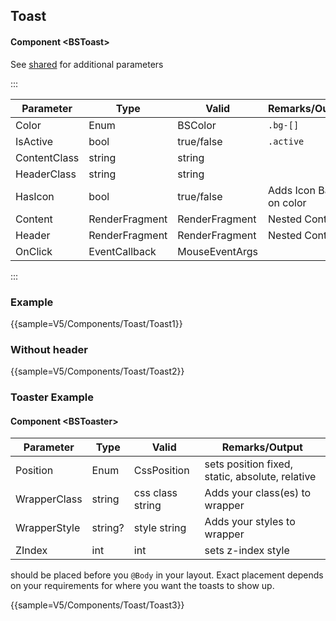 ﻿## Toast

#### Component \<BSToast\>
See [shared](layout/shared) for additional parameters    

:::

| Parameter    | Type           | Valid          | Remarks/Output                         | 
|--------------|----------------|----------------|----------------------------------------|
| Color        | Enum           | BSColor        | `.bg-[]`                               | {.table-striped .p-2}
| IsActive     | bool           | true/false     | `.active`                              |
| ContentClass | string         | string         |                                        |
| HeaderClass  | string         | string         |                                        |
| HasIcon      | bool           | true/false     | Adds Icon Based on color               |
| Content      | RenderFragment | RenderFragment | Nested Content                         |
| Header       | RenderFragment | RenderFragment | Nested Content                         |
| OnClick      | EventCallback  | MouseEventArgs |                                        |

:::

### Example

{{sample=V5/Components/Toast/Toast1}}

### Without header
{{sample=V5/Components/Toast/Toast2}}


### Toaster Example
#### Component \<BSToaster\>
| Parameter    | Type    | Valid            | Remarks/Output                                  | 
|--------------|---------|------------------|-------------------------------------------------|
| Position     | Enum    | CssPosition      | sets position fixed, static, absolute, relative | {.table-striped .p-2}
| WrapperClass | string  | css class string | Adds your class(es) to wrapper                  | 
| WrapperStyle | string? | style string     | Adds your styles to wrapper                     |
| ZIndex       | int     | int              | sets z-index style                              |

<BSToaster/> should be placed before you `@Body` in your layout. Exact placement depends on your requirements for where you want the toasts to show up. 

{{sample=V5/Components/Toast/Toast3}}
